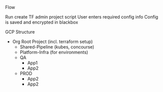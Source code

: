 Flow

Run create TF admin project script
    User enters required config info
    Config is saved and encrypted in blackbox


GCP Structure

- Org Root Project (incl. terraform setup)
  - Shared-Pipeline (kubes, concourse)
  - Platform-Infra (for environments)
  - QA
    - App1
    - App2
  - PROD
    - App2
    - App2
